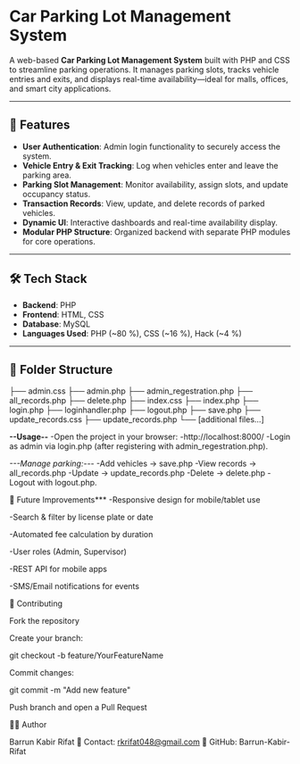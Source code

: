 # Car Parking Lot Management System

A web-based **Car Parking Lot Management System** built with PHP and CSS to streamline parking operations. 
It manages parking slots, tracks vehicle entries and exits, and displays real-time availability—ideal for malls, offices, and smart city applications.

---

## 🚗 Features

- **User Authentication**: Admin login functionality to securely access the system.
- **Vehicle Entry & Exit Tracking**: Log when vehicles enter and leave the parking area.
- **Parking Slot Management**: Monitor availability, assign slots, and update occupancy status.
- **Transaction Records**: View, update, and delete records of parked vehicles.
- **Dynamic UI**: Interactive dashboards and real-time availability display.
- **Modular PHP Structure**: Organized backend with separate PHP modules for core operations.

---

## 🛠 Tech Stack

- **Backend**: PHP  
- **Frontend**: HTML, CSS  
- **Database**: MySQL  
- **Languages Used**: PHP (~80 %), CSS (~16 %), Hack (~4 %)  

---

## 📂 Folder Structure
├── admin.css
├── admin.php
├── admin_regestration.php
├── all_records.php
├── delete.php
├── index.css
├── index.php
├── login.php
├── loginhandler.php
├── logout.php
├── save.php
├── update_records.css
├── update_records.php
└── [additional files…]


**--Usage--**
-Open the project in your browser:
-http://localhost:8000/
-Login as admin via login.php (after registering with admin_regestration.php).

*---Manage parking:---*
-Add vehicles → save.php
-View records → all_records.php
-Update → update_records.php
-Delete → delete.php
-Logout with logout.php.



🔮 Future Improvements***
-Responsive design for mobile/tablet use

-Search & filter by license plate or date

-Automated fee calculation by duration

-User roles (Admin, Supervisor)

-REST API for mobile apps

-SMS/Email notifications for events

🤝 Contributing

Fork the repository

Create your branch:

git checkout -b feature/YourFeatureName


Commit changes:

git commit -m "Add new feature"

Push branch and open a Pull Request


👨‍💻 Author

Barrun Kabir Rifat
📧 Contact: rkrifat048@gmail.com
🔗 GitHub: Barrun-Kabir-Rifat
